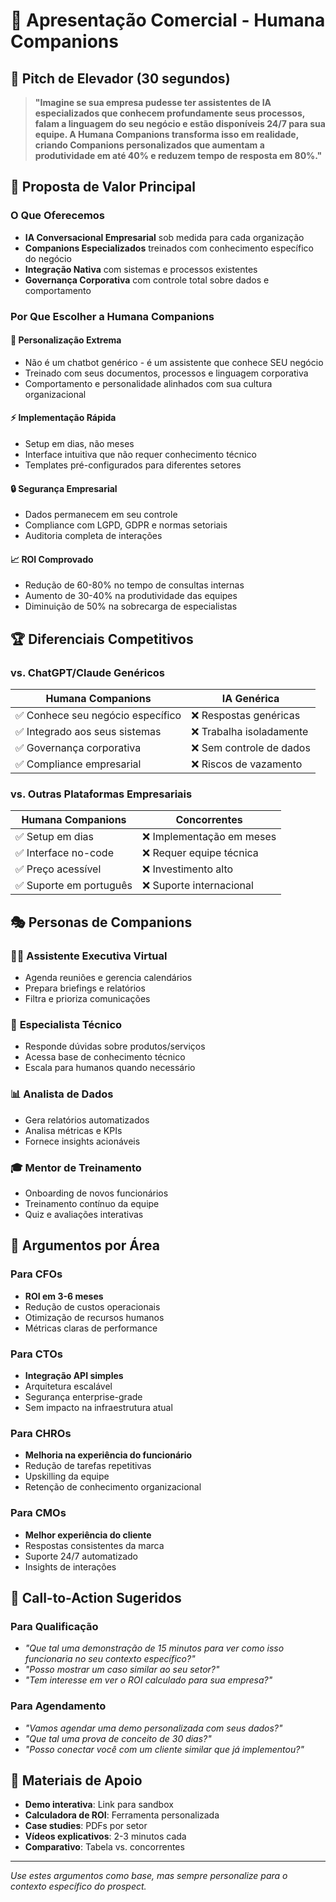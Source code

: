 # 🎪 Apresentação Comercial - Humana Companions

## 🚀 Pitch de Elevador (30 segundos)

> **"Imagine se sua empresa pudesse ter assistentes de IA especializados que conhecem profundamente seus processos, falam a linguagem do seu negócio e estão disponíveis 24/7 para sua equipe. A Humana Companions transforma isso em realidade, criando Companions personalizados que aumentam a produtividade em até 40% e reduzem tempo de resposta em 80%."**

## 💎 Proposta de Valor Principal

### O Que Oferecemos
- **IA Conversacional Empresarial** sob medida para cada organização
- **Companions Especializados** treinados com conhecimento específico do negócio
- **Integração Nativa** com sistemas e processos existentes
- **Governança Corporativa** com controle total sobre dados e comportamento

### Por Que Escolher a Humana Companions

#### 🎯 **Personalização Extrema**
- Não é um chatbot genérico - é um assistente que conhece SEU negócio
- Treinado com seus documentos, processos e linguagem corporativa
- Comportamento e personalidade alinhados com sua cultura organizacional

#### ⚡ **Implementação Rápida**
- Setup em dias, não meses
- Interface intuitiva que não requer conhecimento técnico
- Templates pré-configurados para diferentes setores

#### 🔒 **Segurança Empresarial**
- Dados permanecem em seu controle
- Compliance com LGPD, GDPR e normas setoriais
- Auditoria completa de interações

#### 📈 **ROI Comprovado**
- Redução de 60-80% no tempo de consultas internas
- Aumento de 30-40% na produtividade das equipes
- Diminuição de 50% na sobrecarga de especialistas

## 🏆 Diferenciais Competitivos

### vs. ChatGPT/Claude Genéricos
| Humana Companions | IA Genérica |
|-------------------|-------------|
| ✅ Conhece seu negócio específico | ❌ Respostas genéricas |
| ✅ Integrado aos seus sistemas | ❌ Trabalha isoladamente |
| ✅ Governança corporativa | ❌ Sem controle de dados |
| ✅ Compliance empresarial | ❌ Riscos de vazamento |

### vs. Outras Plataformas Empresariais
| Humana Companions | Concorrentes |
|-------------------|--------------|
| ✅ Setup em dias | ❌ Implementação em meses |
| ✅ Interface no-code | ❌ Requer equipe técnica |
| ✅ Preço acessível | ❌ Investimento alto |
| ✅ Suporte em português | ❌ Suporte internacional |

## 🎭 Personas de Companions

### 👩‍💼 **Assistente Executiva Virtual**
- Agenda reuniões e gerencia calendários
- Prepara briefings e relatórios
- Filtra e prioriza comunicações

### 🔧 **Especialista Técnico**
- Responde dúvidas sobre produtos/serviços
- Acessa base de conhecimento técnico
- Escala para humanos quando necessário

### 📊 **Analista de Dados**
- Gera relatórios automatizados
- Analisa métricas e KPIs
- Fornece insights acionáveis

### 🎓 **Mentor de Treinamento**
- Onboarding de novos funcionários
- Treinamento contínuo da equipe
- Quiz e avaliações interativas

## 💼 Argumentos por Área

### Para **CFOs**
- **ROI em 3-6 meses**
- Redução de custos operacionais
- Otimização de recursos humanos
- Métricas claras de performance

### Para **CTOs**
- **Integração API simples**
- Arquitetura escalável
- Segurança enterprise-grade
- Sem impacto na infraestrutura atual

### Para **CHROs**
- **Melhoria na experiência do funcionário**
- Redução de tarefas repetitivas
- Upskilling da equipe
- Retenção de conhecimento organizacional

### Para **CMOs**
- **Melhor experiência do cliente**
- Respostas consistentes da marca
- Suporte 24/7 automatizado
- Insights de interações

## 🎯 Call-to-Action Sugeridos

### Para Qualificação
- *"Que tal uma demonstração de 15 minutos para ver como isso funcionaria no seu contexto específico?"*
- *"Posso mostrar um caso similar ao seu setor?"*
- *"Tem interesse em ver o ROI calculado para sua empresa?"*

### Para Agendamento
- *"Vamos agendar uma demo personalizada com seus dados?"*
- *"Que tal uma prova de conceito de 30 dias?"*
- *"Posso conectar você com um cliente similar que já implementou?"*

## 📱 Materiais de Apoio

- **Demo interativa**: Link para sandbox
- **Calculadora de ROI**: Ferramenta personalizada
- **Case studies**: PDFs por setor
- **Vídeos explicativos**: 2-3 minutos cada
- **Comparativo**: Tabela vs. concorrentes

---

*Use estes argumentos como base, mas sempre personalize para o contexto específico do prospect.* 
